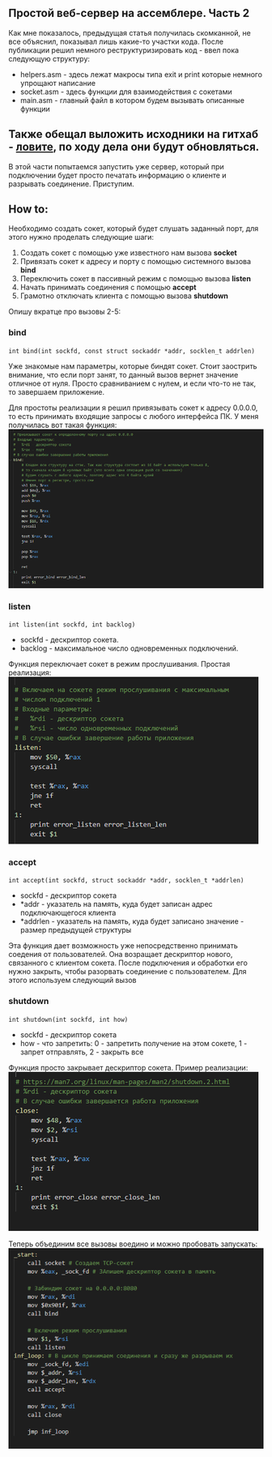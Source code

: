 ## Простой веб-сервер на ассемблере. Часть 2

Как мне показалось, предыдущая статья получилась скомканной, не все объяснил, показывал лишь какие-то участки кода.
После публикации решил немного реструктуризировать код - ввел пока следующую структуру:
* helpers.asm - здесь лежат макросы типа exit и print которые немного упрощают написание
* socket.asm - здесь функции для взаимодействия с сокетами
* main.asm - главный файл в котором будем вызывать описанные функции

Также обещал выложить исходники на гитхаб - [ловите](https://github.com/hariton27sy/asm_server), по ходу дела они будут обновляться.
---
В этой части попытаемся запустить уже сервер, который при подключении будет просто печатать информацию о клиенте и разрывать соединение.
Приступим.

## How to:
Необходимо создать сокет, который будет слушать заданный порт, для этого нужно проделать следующие шаги:
1. Создать сокет с помощью уже известного нам вызова __socket__
2. Привязать сокет к адресу и порту с помощью системного вызова __bind__
3. Переключить сокет в пассивный режим с помощью вызова __listen__
4. Начать принимать соединения с помощью __accept__
5. Грамотно отключать клиента с помощью вызова __shutdown__

Опишу вкратце про вызовы 2-5:
### __bind__
`int bind(int sockfd, const struct sockaddr *addr, socklen_t addrlen)`

Уже знакомые нам параметры, которые биндят сокет. Стоит заострить внимание, что если порт занят,
то данный вызов вернет значение отличное от нуля. Просто сравниванием с нулем, и если что-то не так,
то завершаем приложение. 

Для простоты реализации я решил привязывать сокет к адресу 0.0.0.0,
то есть принимать входящие запросы с любого интерфейса ПК. У меня получилась вот такая функция:
![bind](bind.png)

### __listen__
`int listen(int sockfd, int backlog)`

* sockfd - дескриптор сокета.
* backlog - максимальное число одновременных подключений.

Функция переключает сокет в режим прослушивания. Простая реализация:
![listen](listen.png)

### __accept__
`int accept(int sockfd, struct sockaddr *addr, socklen_t *addrlen)`

* sockfd - дескриптор сокета
* *addr - указатель на память, куда будет записан адрес подключающегося клиента
* *addrlen - указатель на память, куда будет записано значение - размер предыдущей структуры

Эта функция дает возможность уже непосредственно принимать соедения от пользователей. Она возращает
дескриптор нового, связанного с клиентом сокета. После подключения и обработки его нужно закрыть,
чтобы разорвать соединение с пользователем. Для этого используем следующий вызов

### __shutdown__
`int shutdown(int sockfd, int how)`

* sockfd - дескриптор сокета
* how - что запретить: 0 - запретить получение на этом сокете, 1 - запрет отправлять, 2 - закрыть все

Функция просто закрывает дескриптор сокета. Пример реализации:
![close](close.png)

Теперь объединим все вызовы воедино и можно пробовать запускать:
![main](main.png)